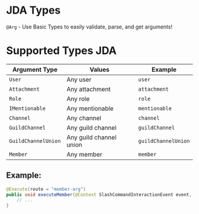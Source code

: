 # JDA Types

`@Arg` - Use Basic Types to easily validate, parse, and get arguments!

# Supported Types JDA

| Argument Type       | Values                  | Example             |
|---------------------|-------------------------|---------------------|
| `User`              | Any user                | `user`              |
| `Attachment`        | Any attachment          | `attachment`        |
| `Role`              | Any role                | `role`              |
| `IMentionable`      | Any mentionable         | `mentionable`       |
| `Channel`           | Any channel             | `channel`           |
| `GuildChannel`      | Any guild channel       | `guildChannel`      |
| `GuildChannelUnion` | Any guild channel union | `guildChannelUnion` |
| `Member`            | Any member              | `member`            |

## Example:

```java Example.java
@Execute(route = "member-arg")
public void executeMember(@Context SlashCommandInteractionEvent event, @Arg Member member) {
    // ...
}
```
